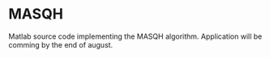 # MASQH
Matlab source code implementing the MASQH algorithm. Application will be comming by the end of august.
